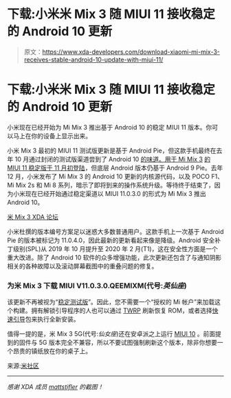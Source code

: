 # 下载:小米米 Mix 3 随 MIUI 11 接收稳定的 Android 10 更新

> 原文：<https://www.xda-developers.com/download-xiaomi-mi-mix-3-receives-stable-android-10-update-with-miui-11/>

# 下载:小米米 Mix 3 随 MIUI 11 接收稳定的 Android 10 更新

小米现在已经开始为 Mi Mix 3 推出基于 Android 10 的稳定 MIUI 11 版本。你可以马上在你的设备上显示出来。

小米 Mix 3 最初的 MIUI 11 测试版更新是基于 Android Pie，但这款手机最终在去年 10 月通过封闭的测试版渠道尝到了 Android 10 [的味道。用于 Mi Mix 3](https://www.xda-developers.com/android-10-miui-11-updates-xiaomi-mi-8-mix-2s-3-closed-beta/) [的 MIUI 11 稳定版于 11 月初登陆](https://www.xda-developers.com/download-miui-11-xiaomi-redmi-note-7-pro-poco-f1/)，但底层 Android 版本仍基于 Android 9 Pie。去年 12 月，小米发布了 Mi Mix 3 的 Android 10 更新的内核源代码，以及 POCO F1、Mi Mix 2s 和 Mi 8 系列，暗示了即将到来的操作系统升级。等待终于结束了，因为小米现在已经开始通过稳定渠道以 MIUI 11.0.3.0 的形式为 Mi Mix 3 推出 Android 10。

[米 Mix 3 XDA 论坛](https://forum.xda-developers.com/mi-mix-3)

小米杜撰的版本编号方案足以迷惑大多数普通用户。这款手机上一次基于 Android Pie 的版本被标记为 11.0.4.0，因此最新的更新看起来像是降级。Android 安全补丁级别(SPL)从 2019 年 10 月提升至 2020 年 2 月(T1)，这在安全性方面是一个重大改进。除了 Android 10 软件的众多增强功能，此次更新还包含了与通知阴影相关的各种故障以及滚动屏幕截图中的重叠问题的修复。

### 为米 Mix 3 下载 MIUI V11.0.3.0.QEEMIXM(代号:*英仙座*)

该更新不再被视为“[稳定测试版](https://www.xda-developers.com/poco-f1-gets-official-android-10-miui-11-update/)”。因此，您不需要一个“授权的 Mi 帐户”来加载这个构建。拥有解锁引导程序的人也可以通过 [TWRP](https://www.xda-developers.com/how-to-install-twrp/) 刷新恢复 ROM，或者选择[快速引导](https://www.xda-developers.com/google-releases-separate-adb-and-fastboot-binary-downloads/)包来执行全新安装。

值得一提的是，米 Mix 3 5G(代号:*仙女座*)还在安卓派之上运行 [MIUI 10](https://www.xda-developers.com/tag/miui10/) 。前面提到的固件与 5G 版本完全不兼容，所以不要试图强制刷新这个版本，除非你想要一个昂贵的镇纸放在你的桌子上。

来源:[米社区](https://c.mi.com/thread-2942258-1-0.html)

* * *

*感谢 XDA 成员 [mattstifler](https://forum.xda-developers.com/member.php?u=8838270) 的截图！*